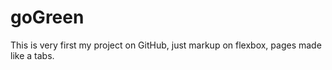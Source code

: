 # goGreen

This is very first my project on GitHub, just markup on flexbox, pages made like a tabs.
